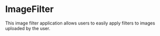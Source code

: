 # ImageFilter

This image filter application allows users to easily apply filters to images uploaded by the user.